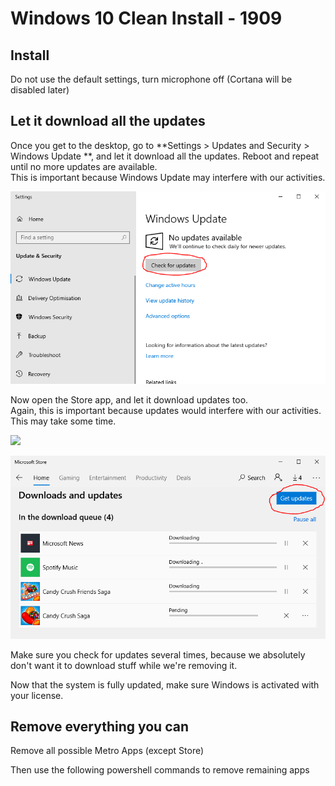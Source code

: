 # Windows 10 Clean Install - 1909

## Install

Do not use the default settings, turn microphone off (Cortana will be disabled later)

## Let it download all the updates
Once you get to the desktop, go to **Settings > Updates and Security > Windows Update **, and let it download all the updates. 
Reboot and repeat until no more updates are available.  
This is important because Windows Update may interfere with our activities.

![](https://raw.githubusercontent.com/jlagden/Windows10Clean/master/Updates.PNG) 

Now open the Store app, and let it download updates too.  
Again, this is important because updates would interfere with our activities.  
This may take some time. 

![](https://raw.githubusercontent.com/adolfintel/Windows10-Privacy/master/data/updates1809_2.jpg)

![](https://raw.githubusercontent.com/jlagden/Windows10Clean/master/StoreUpdates.png)  

Make sure you check for updates several times, because we absolutely don't want it to download stuff while we're removing it.

Now that the system is fully updated, make sure Windows is activated with your license.

## Remove everything you can

Remove all possible Metro Apps (except Store)

Then use the following powershell commands to remove remaining apps
